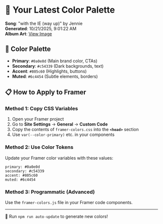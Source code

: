 # 🎨 Your Latest Color Palette

**Song**: "with the IE (way up)" by Jennie  
**Generated**: 10/21/2025, 9:01:22 AM  
**Album Art**: [View Image](https://lastfm.freetls.fastly.net/i/u/300x300/96d5b9adcdc061748bbfb29f292558d7.png)

## 🎨 Color Palette
- **Primary**: `#0a0e0d` (Main brand color, CTAs)
- **Secondary**: `#c54339` (Dark backgrounds, text)  
- **Accent**: `#805c60` (Highlights, buttons)
- **Muted**: `#6c4454` (Subtle elements, borders)

## 📋 How to Apply to Framer

### Method 1: Copy CSS Variables
1. Open your Framer project
2. Go to **Site Settings** → **General** → **Custom Code**
3. Copy the contents of `framer-colors.css` into the **`<head>`** section
4. Use `var(--color-primary)` etc. in your components

### Method 2: Use Color Tokens
Update your Framer color variables with these values:
```
primary: #0a0e0d
secondary: #c54339
accent: #805c60
muted: #6c4454
```

### Method 3: Programmatic (Advanced)
Use the `framer-colors.js` file in your Framer code components.

---
🔄 Run `npm run auto-update` to generate new colors!